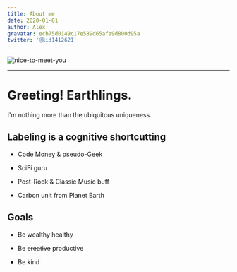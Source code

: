 ```yaml
---
title: About me
date: 2020-01-01
author: Alex
gravatar: ecb75d0149c17e589d65afa9d800d95a
twitter: '@kid1412621'
---
```


![nice-to-meet-you](https://cdn.jsdelivr.net/gh/kid1412621/imgBed@master/uPic/nice-to-meet-you.jpeg)

---

# Greeting! Earthlings.

I'm nothing more than the ubiquitous uniqueness.

## Labeling is a cognitive shortcutting

- Code Money & pseudo-Geek

- SciFi guru

- Post-Rock & Classic Music buff

- Carbon unit from Planet Earth

## Goals

- Be ~~wealthy~~ healthy

- Be ~~creative~~ productive

- Be kind